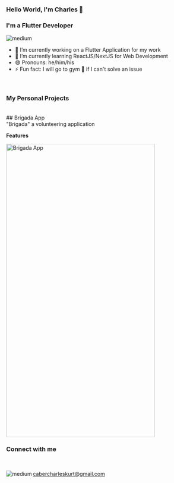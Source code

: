 ### Hello World, I'm Charles 👋

### I'm a Flutter Developer

<img alt="medium" src= "https://img.shields.io/badge/Flutter-02569B?style=for-the-badge&logo=flutter&logoColor=white" />


- 🔭 I’m currently working on a Flutter Application for my work
- 🌱 I’m currently learning ReactJS/NextJS for Web Development
- 😄 Pronouns: he/him/his
- ⚡ Fun fact: I will go to gym :muscle: if I can't solve an issue 

</br>

### My Personal Projects

</br>
## Brigada App
</br>
"Brigada" a volunteering application

  **Features**
  

<img alt="Brigada App" src="https://github.com/ckc64/ckc64/blob/master/brigada%20GIF.gif" width="400" height="790">


</br>

### Connect with me

</br>

cabercharleskurt@gmail.com
<img align="left" alt="medium" src="https://img.shields.io/badge/Gmail-D14836?style=for-the-badge&logo=gmail&logoColor=white" />
